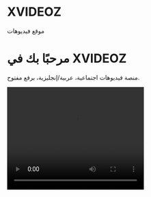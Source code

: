 # XVIDEOZ
موقع فيديوهات

<!DOCTYPE html>
<html lang="ar">
<head>
    <meta charset="UTF-8">
    <title>XVIDEOZ - منصة الفيديوهات</title>
</head>
<body>
    <h1>مرحبًا بك في XVIDEOZ</h1>
    <p>منصة فيديوهات اجتماعية، عربية/إنجليزية، برفع مفتوح.</p>
</body>
    <video width="320" height="240" controls>
  <source src="video.mp4" type="video/mp4">
  المتصفح لا يدعم عرض الفيديو.
</video>
</html>
<source src="cats.mp4" type="video/mp4">
